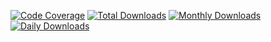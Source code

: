 [![Code Coverage](https://img.shields.io/badge/Coverage-20.36%25-brightgreen)](https://img.shields.io/badge/Coverage-20.36%25-brightgreen)
[![Total Downloads](https://poser.pugx.org/gobst/buildadoc/downloads)](https://packagist.org/packages/gobst/buildadoc)
[![Monthly Downloads](https://poser.pugx.org/gobst/buildadoc/d/monthly)](https://packagist.org/packages/gobst/buildadoc)
[![Daily Downloads](https://poser.pugx.org/gobst/buildadoc/d/daily)](https://packagist.org/packages/gobst/buildadoc)


